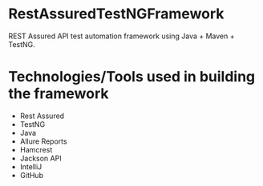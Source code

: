 # RestAssuredTestNGFramework
REST Assured API test automation framework using Java + Maven + TestNG.

Technologies/Tools used in building the framework
=================================================
- Rest Assured
- TestNG
- Java
- Allure Reports
- Hamcrest
- Jackson API
- IntelliJ
- GitHub
